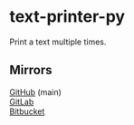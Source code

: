 # text-printer-py

Print a text multiple times.

## Mirrors

[GitHub](https://github.com/fluentmoheshwar/text-printer-py) (main)  
[GitLab](https://gitlab.com/fluentmoheshwar/text-printer-py)  
[Bitbucket](https://bitbucket.org/fluentmoheshwar/text-printer-py)  
